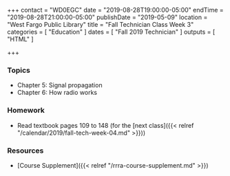 +++
contact = "WD0EGC"
date = "2019-08-28T19:00:00-05:00"
endTime = "2019-08-28T21:00:00-05:00"
publishDate = "2019-05-09"
location = "West Fargo Public Library"
title = "Fall Technician Class Week 3"
categories = [ "Education" ]
dates = [ "Fall 2019 Technician" ]
outputs = [ "HTML" ]

+++
### Topics

* Chapter 5: Signal propagation
* Chapter 6: How radio works

### Homework

* Read textbook pages 109 to 148 (for the [next class]({{< relref "/calendar/2019/fall-tech-week-04.md" >}}))

### Resources

* [Course Supplement]({{< relref "/rrra-course-supplement.md" >}})
<!--* [Syllabus](/s/2xabO1oD5mbpVRh)-->

